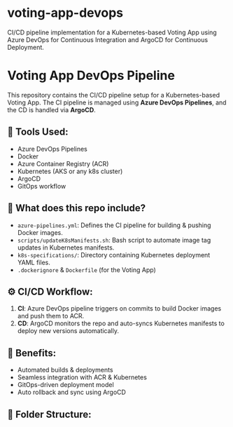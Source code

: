 # voting-app-devops
CI/CD pipeline implementation for a Kubernetes-based Voting App using Azure DevOps for Continuous Integration and ArgoCD for Continuous Deployment.
# Voting App DevOps Pipeline

This repository contains the CI/CD pipeline setup for a Kubernetes-based Voting App. The CI pipeline is managed using **Azure DevOps Pipelines**, and the CD is handled via **ArgoCD**.

## 🔧 Tools Used:
- Azure DevOps Pipelines
- Docker
- Azure Container Registry (ACR)
- Kubernetes (AKS or any k8s cluster)
- ArgoCD
- GitOps workflow

## 🧩 What does this repo include?
- `azure-pipelines.yml`: Defines the CI pipeline for building & pushing Docker images.
- `scripts/updateK8sManifests.sh`: Bash script to automate image tag updates in Kubernetes manifests.
- `k8s-specifications/`: Directory containing Kubernetes deployment YAML files.
- `.dockerignore` & `Dockerfile` (for the Voting App)

## ⚙️ CI/CD Workflow:
1. **CI**: Azure DevOps pipeline triggers on commits to build Docker images and push them to ACR.
2. **CD**: ArgoCD monitors the repo and auto-syncs Kubernetes manifests to deploy new versions automatically.

## 🚀 Benefits:
- Automated builds & deployments
- Seamless integration with ACR & Kubernetes
- GitOps-driven deployment model
- Auto rollback and sync using ArgoCD

## 📂 Folder Structure:
